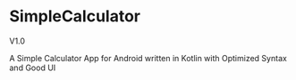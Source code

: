 # SimpleCalculator
V1.0

A Simple Calculator App for Android written in Kotlin with Optimized Syntax and Good UI
